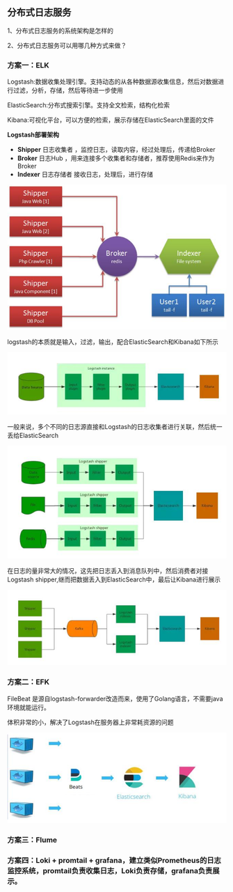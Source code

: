## 分布式日志服务



1、分布式日志服务的系统架构是怎样的

2、分布式日志服务可以用哪几种方式来做？





### 方案一：ELK

Logstash:数据收集处理引擎。支持动态的从各种数据源收集信息，然后对数据进行过滤，分析，存储，然后等待进一步使用

ElasticSearch:分布式搜索引擎。支持全文检索，结构化检索

Kibana:可视化平台，可以方便的检索，展示存储在ElasticSearch里面的文件

 

**Logstash部署架构**

+ **Shipper** 日志收集者 ，监控日志，读取内容，经过处理后，传递给Broker
+ **Broker** 日志Hub ，用来连接多个收集者和存储者，推荐使用Redis来作为Broker
+ **Indexer** 日志存储者 接收日志，处理后，进行存储



![分布式日志管理系统：从ELK到EFK](分布式日志服务.assets\81fe6802315e4d5d8c0bd8144f24ec82_640x0.jpeg)





logstash的本质就是输入，过滤，输出，配合ElasticSearch和Kibana如下所示

![分布式日志管理系统：从ELK到EFK](分布式日志服务.assets\b5eecc68146b4d4493fbdd22bb2b2d7d_640x0.jpeg)



一般来说，多个不同的日志源直接和Logstash的日志收集者进行关联，然后统一丢给ElasticSearch

![分布式日志管理系统：从ELK到EFK](分布式日志服务.assets\388f1b812f60469197cb677f59394147_640x0.jpeg)

在日志的量非常大的情况，这先把日志丢入到消息队列中，然后消费者对接Logstash shipper,继而把数据丢入到ElasticSearch中，最后让Kibana进行展示

![分布式日志管理系统：从ELK到EFK](分布式日志服务.assets\fd063855d0a04006a32a1b8113162cdd~640x0.jpeg)





### 方案二：EFK

FileBeat 是源自logstash-forwarder改造而来，使用了Golang语言，不需要java环境就能运行。

体积非常的小，解决了Logstash在服务器上非常耗资源的问题

![分布式日志管理系统：从ELK到EFK](分布式日志服务.assets\a898f4bab2e74542864139d5dcfc5626_640x0.jpeg)





### 方案三：Flume



### 方案四：Loki + promtail + grafana，建立类似Prometheus的日志监控系统，promtail负责收集日志，Loki负责存储，grafana负责展示。